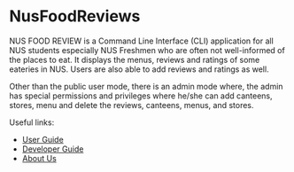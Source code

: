 # NusFoodReviews

NUS FOOD REVIEW is a Command Line Interface (CLI) application for all NUS students especially NUS Freshmen who 
are often not well-informed of the places to eat. It displays the menus, reviews and ratings of some eateries in NUS.
Users are also able to add reviews and ratings as well.

Other than the public user mode, there is an admin mode where, the admin has special permissions and privileges where 
he/she can add canteens, stores, menu and delete the reviews, canteens, menus, and stores.

Useful links:
* [User Guide](UserGuide.md)
* [Developer Guide](DeveloperGuide.md)
* [About Us](AboutUs.md)
